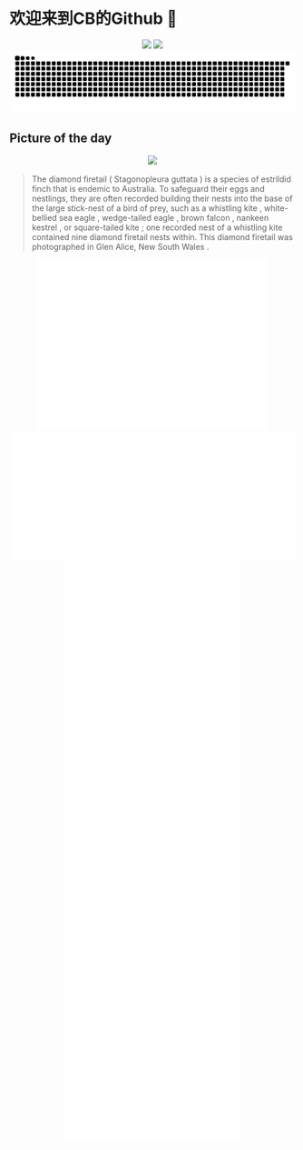 
# 欢迎来到CB的Github 👋

<div align="center">
  <img height="137px" src="https://github-readme-stats.vercel.app/api?username=SuperCB&show_icons=true&theme=radical" />
  <img height="137px" src="https://github-readme-stats.vercel.app/api/top-langs/?username=SuperCB&hide_title=true&hide_border=true&layout=compact&langs_count=6&text_color=000&icon_color=fff" />
</div>


<div align="center">
    <img src="./contribution-snake/github-contribution-grid-snake.svg" />
</div>



## Picture of the day
<div align="center">
  <img width=400px src="https://upload.wikimedia.org/wikipedia/commons/thumb/8/8b/Stagonopleura_guttata_1_-_Glen_Alice.jpg/600px-Stagonopleura_guttata_1_-_Glen_Alice.jpg" />
</div>

>The  diamond firetail  ( Stagonopleura guttata ) is a species of  estrildid finch  that is endemic to Australia. To safeguard their eggs and nestlings, they are often recorded building their nests into the base of the large stick-nest of a bird of prey, such as a  whistling kite ,  white-bellied sea eagle ,  wedge-tailed eagle ,  brown falcon ,  nankeen kestrel , or  square-tailed kite ; one recorded nest of a whistling kite contained nine diamond firetail nests within. This diamond firetail was photographed in  Glen Alice, New South Wales .



<div align="center">
  <img height="300px" src="base_metrics.svg" />
  <img  src="metrics.plugin.calendar.full.svg" />
</div>


<div align="center">
  <img  src="plugin_metrics.svg" /> 
</div>
